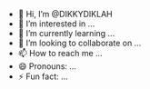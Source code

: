- 👋 Hi, I’m @DIKKYDIKLAH
- 👀 I’m interested in ...
- 🌱 I’m currently learning ...
- 💞️ I’m looking to collaborate on ...
- 📫 How to reach me ...
- 😄 Pronouns: ...
- ⚡ Fun fact: ...

<!---
DIKKYDIKLAH/DIKKYDIKLAH is a ✨ special ✨ repository because its `README.md` (this file) appears on your GitHub profile.
You can click the Preview link to take a look at your changes.
--->
